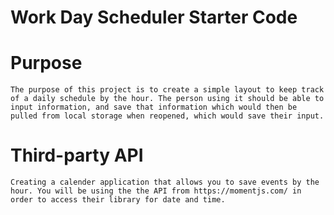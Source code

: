 # Work Day Scheduler Starter Code

# Purpose

    The purpose of this project is to create a simple layout to keep track of a daily schedule by the hour. The person using it should be able to input information, and save that information which would then be pulled from local storage when reopened, which would save their input.

# Third-party API

    Creating a calender application that allows you to save events by the hour. You will be using the the API from https://momentjs.com/ in order to access their library for date and time.

